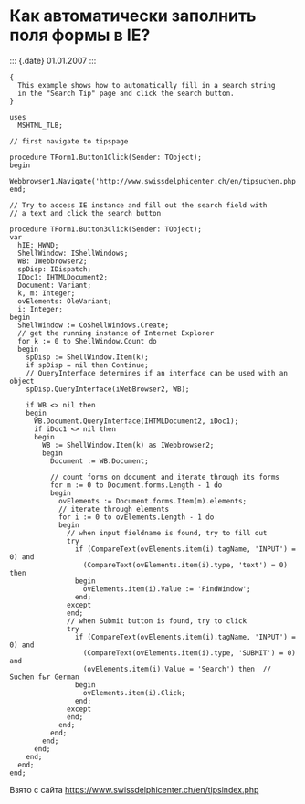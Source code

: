 Как автоматически заполнить поля формы в IE?
============================================

::: {.date}
01.01.2007
:::

    { 
      This example shows how to automatically fill in a search string 
      in the "Search Tip" page and click the search button. 
    } 
     
    uses 
      MSHTML_TLB; 
     
    // first navigate to tipspage 
     
    procedure TForm1.Button1Click(Sender: TObject); 
    begin 
      Webbrowser1.Navigate('http://www.swissdelphicenter.ch/en/tipsuchen.php'); 
    end; 
     
    // Try to access IE instance and fill out the search field with 
    // a text and click the search button 
     
    procedure TForm1.Button3Click(Sender: TObject); 
    var 
      hIE: HWND; 
      ShellWindow: IShellWindows; 
      WB: IWebbrowser2; 
      spDisp: IDispatch; 
      IDoc1: IHTMLDocument2; 
      Document: Variant; 
      k, m: Integer; 
      ovElements: OleVariant; 
      i: Integer; 
    begin 
      ShellWindow := CoShellWindows.Create; 
      // get the running instance of Internet Explorer 
      for k := 0 to ShellWindow.Count do 
      begin 
        spDisp := ShellWindow.Item(k); 
        if spDisp = nil then Continue; 
        // QueryInterface determines if an interface can be used with an object 
        spDisp.QueryInterface(iWebBrowser2, WB); 
     
        if WB <> nil then 
        begin 
          WB.Document.QueryInterface(IHTMLDocument2, iDoc1); 
          if iDoc1 <> nil then 
          begin 
            WB := ShellWindow.Item(k) as IWebbrowser2; 
            begin 
              Document := WB.Document; 
     
              // count forms on document and iterate through its forms 
              for m := 0 to Document.forms.Length - 1 do 
              begin 
                ovElements := Document.forms.Item(m).elements; 
                // iterate through elements 
                for i := 0 to ovElements.Length - 1 do 
                begin 
                  // when input fieldname is found, try to fill out 
                  try 
                    if (CompareText(ovElements.item(i).tagName, 'INPUT') = 0) and 
                      (CompareText(ovElements.item(i).type, 'text') = 0) then 
                    begin 
                      ovElements.item(i).Value := 'FindWindow'; 
                    end; 
                  except 
                  end; 
                  // when Submit button is found, try to click 
                  try 
                    if (CompareText(ovElements.item(i).tagName, 'INPUT') = 0) and 
                      (CompareText(ovElements.item(i).type, 'SUBMIT') = 0) and 
                      (ovElements.item(i).Value = 'Search') then  // Suchen fьr German 
                    begin 
                      ovElements.item(i).Click; 
                    end; 
                  except 
                  end; 
                end; 
              end; 
            end; 
          end; 
        end; 
      end; 
    end; 

Взято с сайта <https://www.swissdelphicenter.ch/en/tipsindex.php>
